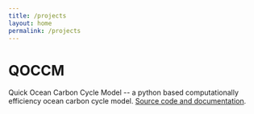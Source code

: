 ```yaml
---
title: /projects
layout: home
permalink: /projects
---
```


# QOCCM
Quick Ocean Carbon Cycle Model -- a python based computationally efficiency ocean carbon cycle model. <a href="https://qoccm.readthedocs.io/en/latest/">Source code and documentation</a>.

